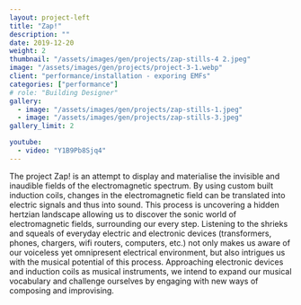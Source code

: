 ```yaml
---
layout: project-left
title: "Zap!"
description: ""
date: 2019-12-20
weight: 2
thumbnail: "/assets/images/gen/projects/zap-stills-4 2.jpeg"
image: "/assets/images/gen/projects/project-3-1.webp"
client: "performance/installation - exporing EMFs"
categories: ["performance"]
# role: "Building Designer"
gallery:
  - image: "/assets/images/gen/projects/zap-stills-1.jpeg"
  - image: "/assets/images/gen/projects/zap-stills-3.jpeg"
gallery_limit: 2

youtube:
  - video: "Y1B9Pb8Sjq4"
---
```


The project Zap! is an attempt to display and materialise the invisible and inaudible fields of the electromagnetic spectrum. By using custom built induction coils, changes in the electromagnetic field can be translated into electric signals and thus into sound. This process is uncovering a hidden hertzian landscape allowing us to discover the sonic world of electromagnetic fields, surrounding our every step. Listening to the shrieks and squeals of everyday electric and electronic devices (transformers, phones, chargers, wifi routers, computers, etc.) not only makes us aware of our voiceless yet omnipresent electrical environment, but also intrigues us with the musical potential of this process. Approaching electronic devices and induction coils as musical instruments, we intend to expand our musical vocabulary and challenge ourselves by engaging with new ways of composing and improvising.

<!-- {% include framework/shortcodes/youtube.html id='Y1B9Pb8Sjq4' %} -->